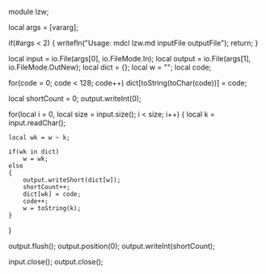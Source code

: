 module lzw;

local args = [vararg];

if(#args < 2)
{
	writefln("Usage: mdcl lzw.md inputFile outputFile");
	return;
}

local input = io.File(args[0], io.FileMode.In);
local output = io.File(args[1], io.FileMode.OutNew);
local dict = {};
local w = "";
local code;

for(code = 0; code < 128; code++)
	dict[toString(toChar(code))] = code;

local shortCount = 0;
output.writeInt(0);

for(local i = 0, local size = input.size(); i < size; i++)
{
	local k = input.readChar();

	local wk = w ~ k;

	if(wk in dict)
		w = wk;
	else
	{
		output.writeShort(dict[w]);
		shortCount++;
		dict[wk] = code;
		code++;
		w = toString(k);
	}
}

output.flush();
output.position(0);
output.writeInt(shortCount);

input.close();
output.close();